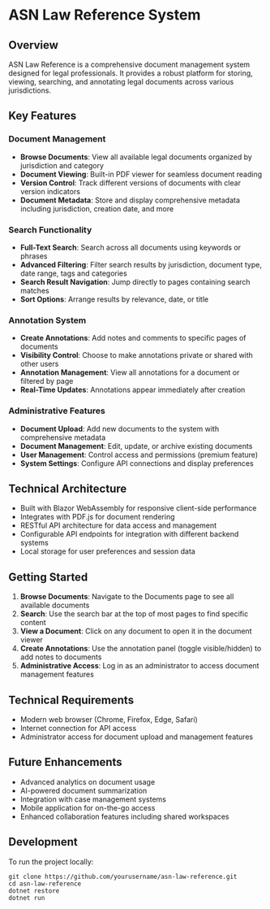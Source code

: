 # ASN Law Reference System

## Overview
ASN Law Reference is a comprehensive document management system designed for legal professionals. It provides a robust platform for storing, viewing, searching, and annotating legal documents across various jurisdictions.

## Key Features

### Document Management
- **Browse Documents**: View all available legal documents organized by jurisdiction and category
- **Document Viewing**: Built-in PDF viewer for seamless document reading
- **Version Control**: Track different versions of documents with clear version indicators
- **Document Metadata**: Store and display comprehensive metadata including jurisdiction, creation date, and more

### Search Functionality
- **Full-Text Search**: Search across all documents using keywords or phrases
- **Advanced Filtering**: Filter search results by jurisdiction, document type, date range, tags and categories
- **Search Result Navigation**: Jump directly to pages containing search matches
- **Sort Options**: Arrange results by relevance, date, or title

### Annotation System
- **Create Annotations**: Add notes and comments to specific pages of documents
- **Visibility Control**: Choose to make annotations private or shared with other users
- **Annotation Management**: View all annotations for a document or filtered by page
- **Real-Time Updates**: Annotations appear immediately after creation

### Administrative Features
- **Document Upload**: Add new documents to the system with comprehensive metadata
- **Document Management**: Edit, update, or archive existing documents
- **User Management**: Control access and permissions (premium feature)
- **System Settings**: Configure API connections and display preferences

## Technical Architecture
- Built with Blazor WebAssembly for responsive client-side performance
- Integrates with PDF.js for document rendering
- RESTful API architecture for data access and management
- Configurable API endpoints for integration with different backend systems
- Local storage for user preferences and session data

## Getting Started
1. **Browse Documents**: Navigate to the Documents page to see all available documents
2. **Search**: Use the search bar at the top of most pages to find specific content
3. **View a Document**: Click on any document to open it in the document viewer
4. **Create Annotations**: Use the annotation panel (toggle visible/hidden) to add notes to documents
5. **Administrative Access**: Log in as an administrator to access document management features

## Technical Requirements
- Modern web browser (Chrome, Firefox, Edge, Safari)
- Internet connection for API access
- Administrator access for document upload and management features

## Future Enhancements
- Advanced analytics on document usage
- AI-powered document summarization
- Integration with case management systems
- Mobile application for on-the-go access
- Enhanced collaboration features including shared workspaces

## Development
To run the project locally:
```shell
git clone https://github.com/yourusername/asn-law-reference.git
cd asn-law-reference
dotnet restore
dotnet run
